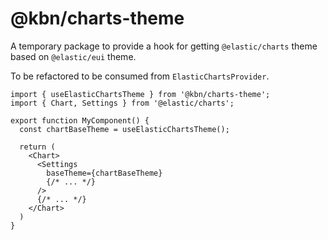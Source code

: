# @kbn/charts-theme

A temporary package to provide a hook for getting `@elastic/charts` theme based on `@elastic/eui` theme.

To be refactored to be consumed from `ElasticChartsProvider`.

```tsx
import { useElasticChartsTheme } from '@kbn/charts-theme';
import { Chart, Settings } from '@elastic/charts';

export function MyComponent() {
  const chartBaseTheme = useElasticChartsTheme();

  return (
    <Chart>
      <Settings
        baseTheme={chartBaseTheme}
        {/* ... */}
      />
      {/* ... */}
    </Chart>
  )
}
```